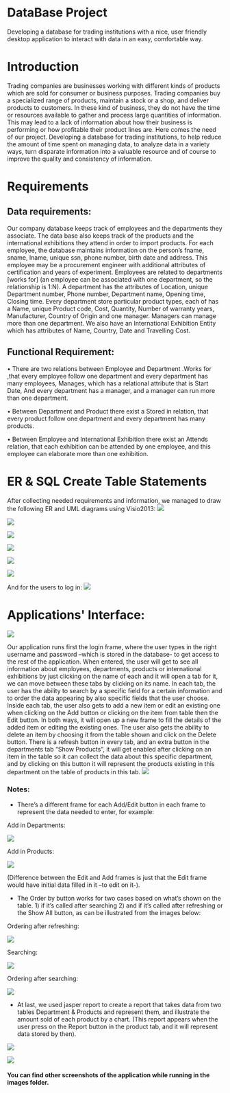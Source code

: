 # DataBase Project
Developing a database for trading institutions with a nice, user friendly desktop application to interact with data in an easy, comfortable way.

# Introduction
Trading companies are businesses working with different kinds of products which are sold for consumer or business purposes. Trading companies buy a specialized range of products, maintain a stock or a shop, and deliver products to customers.
In these kind of business, they do not have the time or resources available to gather and process large quantities of information. This may lead to a lack of information about how their business is performing or how profitable their product lines are.
Here comes the need of our project. Developing a database for trading institutions, to help reduce the amount of time spent on managing data, to analyze data in a variety ways, turn disparate information into a valuable resource and of course to improve the quality and consistency of information.

# Requirements

## Data requirements:
Our company database keeps track of employees and the departments they associate. The data base also keeps track of the products and the international exhibitions they attend in order to import products.
For each employee, the database maintains information on the person’s fname, sname, lname, unique ssn, phone number, birth date and address.
This employee may be a procurement engineer with additional attributes of certification and years of experiment.
 Employees are related to departments [works for] (an employee can be associated with one department, so the relationship is 1:N).
A department has the attributes of Location, unique Department number, Phone number, Department name, Opening time, Closing time.
Every department store particular product types, each of has a Name, unique Product code, Cost, Quantity, Number of warranty years, Manufacturer, Country of Origin and one manager. Managers can manage more than one department.
We also have an International Exhibition Entity which has attributes of Name, Country, Date and Travelling Cost.

## Functional Requirement:
•	There are two relations between Employee and Department .Works for ,that every employee follow one department and every department has many employees, Manages, which has a relational attribute that is Start Date,
And every department has a manager, and a manager can run more than one department.

•	Between Department and Product there exist a Stored in relation, that every product follow one department and every department has many products.

•	Between Employee and International Exhibition there exist an Attends relation, that each exhibition can be attended by one employee, and this employee can elaborate more than one exhibition.

# ER & SQL Create Table Statements
After collecting needed requirements and information, we managed to draw the following ER and UML diagrams using Visio2013:
![](images/ER.png)

![](images/db0.png)

![](images/db1.png)

![](images/db2.png)

![](images/db3.png)

![](images/db4.png)

And for the users to log in:
![](images/db5.png)
 
# Applications' Interface:
![](images/sc0.png)

Our application runs first the login frame, where the user types in the right username and password –which is stored in the database- to get access to the rest of the application.
When entered, the user will get to see all information about employees, departments, products or international exhibitions by just clicking on the name of each and it will open a tab for it, we can move between these tabs by clicking on its name.
In each tab, the user has the ability to search by a specific field for a certain information and to order the data appearing by also specific fields that the user choose.
Inside each tab, the user also gets to add a new item or edit an existing one when clicking on the Add button or clicking on the item from table then the Edit button. In both ways, it will open up a new frame to fill the details of the added item or editing the existing ones. The user also gets the ability to delete an item by choosing it from the table shown and click on the Delete button.
There is a refresh button in every tab, and an extra button in the departments tab “Show Products”, it will get enabled after clicking on an item in the table so it can collect the data about this specific department, and by clicking on this button it will represent the products existing in this department on the table of products in this tab.
![](images/sc2.png)

### Notes: 
* There’s a different frame for each Add/Edit button in each frame to represent the data needed to enter, for example:

Add in Departments:

![](images/sc3.png)

Add in Products:

![](images/sc4.png)

(Difference between the Edit and Add frames is just that the Edit frame would have initial data filled in it –to edit on it-).

* The Order by button works for two cases based on what’s shown on the table. 1) if it’s called after searching 2) and if it’s called after refreshing or the Show All button, as can be illustrated from the images below:

Ordering after refreshing:

![](images/sc5.png)

Searching:

![](images/sc6.png)

Ordering after searching:

![](images/sc7.png)

* At last, we used jasper report to create a report that takes data from two tables Department & Products and represent them, and illustrate the amount sold of each product by a chart.
(This report appears when the user press on the Report button in the product tab, and it will represent data stored by then).

![](images/sc8.png)

![](images/sc9.png)

#### You can find other screenshots of the application while running in the images folder.
